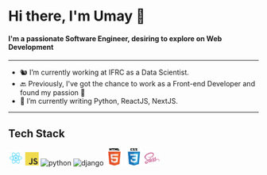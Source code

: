 # Hi there, I'm Umay 👋


#### I'm a passionate Software Engineer, desiring to explore on Web Development

-----------------

- 🐿️ I’m currently working at IFRC as a Data Scientist.
- 🔙 Previously, I've got the chance to work as a Front-end Developer and found my passion 🙌
- 🌱 I’m currently writing Python, ReactJS, NextJS.

-----------------

## Tech Stack

<div>

  <img src="https://raw.githubusercontent.com/github/explore/80688e429a7d4ef2fca1e82350fe8e3517d3494d/topics/react/react.png" width="30px" alt="reactjs" unselectable="on"/>
  
  <img src="https://raw.githubusercontent.com/github/explore/80688e429a7d4ef2fca1e82350fe8e3517d3494d/topics/javascript/javascript.png" width="27px" alt="javascript"/>

  <img src="https://cdn.cdnlogo.com/logos/p/3/python.svg" width="28px" alt="python"/>

  <img src="https://www.djangoproject.com/m/img/logos/django-logo-negative.png" width="60px" alt="django"/>
  
  <img src="https://raw.githubusercontent.com/github/explore/80688e429a7d4ef2fca1e82350fe8e3517d3494d/topics/html/html.png" width="35px" padding="5px" alt="html5"/>

  <img src="https://raw.githubusercontent.com/github/explore/80688e429a7d4ef2fca1e82350fe8e3517d3494d/topics/css/css.png" width="35px" padding="5px" alt="css"/>
  
  <img src="https://raw.githubusercontent.com/github/explore/80688e429a7d4ef2fca1e82350fe8e3517d3494d/topics/sass/sass.png" width="30px" alt="sass"/>
  
</div>






<!--
**UmayD/UmayD** is a ✨ _special_ ✨ repository because its `README.md` (this file) appears on your GitHub profile.

Here are some ideas to get you started:

- 🔭 I’m currently working on ...
- 🌱 I’m currently learning ...
- 👯 I’m looking to collaborate on ...
- 🤔 I’m looking for help with ...
- 💬 Ask me about ...
- 📫 How to reach me: ...
- 😄 Pronouns: ...
- ⚡ Fun fact: ...
-->
